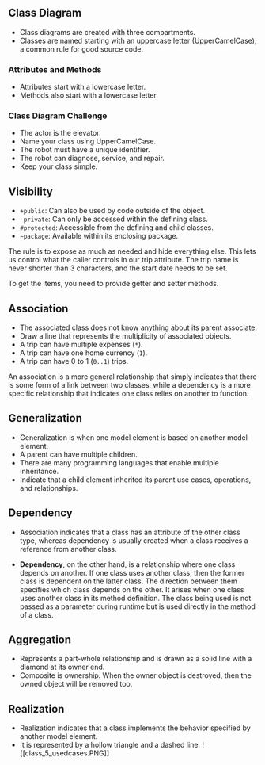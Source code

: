 ## Class Diagram

- Class diagrams are created with three compartments.
- Classes are named starting with an uppercase letter (UpperCamelCase), a common rule for good source code.

### Attributes and Methods

- Attributes start with a lowercase letter.
- Methods also start with a lowercase letter.

### Class Diagram Challenge

- The actor is the elevator.
- Name your class using UpperCamelCase.
- The robot must have a unique identifier.
- The robot can diagnose, service, and repair.
- Keep your class simple.

## Visibility

- `+public`: Can also be used by code outside of the object.
- `-private`: Can only be accessed within the defining class.
- `#protected`: Accessible from the defining and child classes.
- `~package`: Available within its enclosing package.

The rule is to expose as much as needed and hide everything else. This lets us control what the caller controls in our trip attribute. The trip name is never shorter than 3 characters, and the start date needs to be set.

To get the items, you need to provide getter and setter methods.

## Association

- The associated class does not know anything about its parent associate.
- Draw a line that represents the multiplicity of associated objects.
- A trip can have multiple expenses (`*`).
- A trip can have one home currency (`1`).
- A trip can have 0 to 1 (`0..1`) trips.

An association is a more general relationship that simply indicates that there is some form of a link between two classes, while a dependency is a more specific relationship that indicates one class relies on another to function.

## Generalization

- Generalization is when one model element is based on another model element.
- A parent can have multiple children.
- There are many programming languages that enable multiple inheritance.
- Indicate that a child element inherited its parent use cases, operations, and relationships.

## Dependency

- Association indicates that a class has an attribute of the other class type, whereas dependency is usually created when a class receives a reference from another class.

- **Dependency**, on the other hand, is a relationship where one class depends on another. If one class uses another class, then the former class is dependent on the latter class. The direction between them specifies which class depends on the other. It arises when one class uses another class in its method definition. The class being used is not passed as a parameter during runtime but is used directly in the method of a class.
## Aggregation

- Represents a part-whole relationship and is drawn as a solid line with a diamond at its owner end.
- Composite is ownership. When the owner object is destroyed, then the owned object will be removed too.

## Realization

- Realization indicates that a class implements the behavior specified by another model element.
- It is represented by a hollow triangle and a dashed line.
![[class_5_usedcases.PNG]]